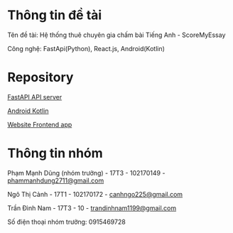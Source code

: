 # Thông tin đề tài 
Tên đề tài: Hệ thống thuê chuyên gia chấm bài Tiếng Anh - ScoreMyEssay

Công nghệ: FastApi(Python), React.js, Android(Kotlin)


# Repository 
[FastAPI API server](https://github.com/da-httt/scoremyessay-api-server)

[Android Kotlin](https://github.com/da-httt/scoremyessay-android-app)

[Website Frontend app](https://github.com/da-httt/scoremyessay-react-app)

# Thông tin nhóm
Phạm Mạnh Dũng (nhóm trưởng) - 17T3 - 102170149 - phammanhdung2711@gmail.com

Ngô Thị Cảnh - 17T1 - 102170172 - canhngo225@gmail.com

Trần Đình Nam - 17T3 - 10    - trandinhnam1199@gmail.com

Số điện thoại nhóm trưởng: 0915469728

